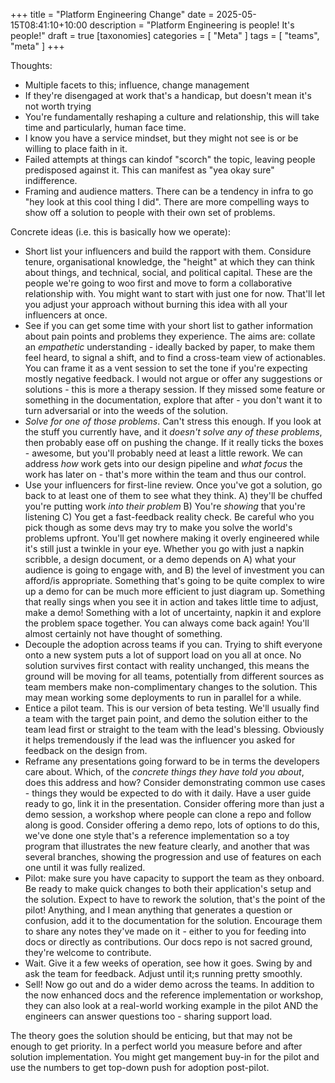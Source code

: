 +++
title = "Platform Engineering Change"
date = 2025-05-15T08:41:10+10:00
description = "Platform Engineering is people! It's people!"
draft = true
[taxonomies]
categories = [ "Meta" ]
tags = [ "teams", "meta" ]
+++

Thoughts:
- Multiple facets to this; influence, change management
- If they're disengaged at work that's a handicap, but doesn't mean it's not worth trying
- You're fundamentally reshaping a culture and relationship, this will take time and particularly, human face time.
- I know you have a service mindset, but they might not see is or be willing to place faith in it.
- Failed attempts at things can kindof "scorch" the topic, leaving people predisposed against it. This can manifest as "yea okay sure" indifference.
- Framing and audience matters. There can be a tendency in infra to go "hey look at this cool thing I did".
  There are more compelling ways to show off a solution to people with their own set of problems.

Concrete ideas (i.e. this is basically how we operate):
- Short list your influencers and build the rapport with them.
  Considure tenure, organisational knowledge, the "height" at which they can think about things, and technical, social, and political capital.
  These are the people we're going to woo first and move to form a collaborative relationship with.
  You might want to start with just one for now.
  That'll let you adjust your approach without burning this idea with all your influencers at once.
- See if you can get some time with your short list to gather information about pain points and problems they experience.
  The aims are: collate an _empathetic_ understanding - ideally backed by paper, to make them feel heard, to signal a shift, and to find a cross-team view of actionables.
  You can frame it as a vent session to set the tone if you're expecting mostly negative feedback.
  I would not argue or offer any suggestions or solutions - this is more a therapy session.
  If they missed some feature or something in the documentation, explore that after - you don't want it to turn adversarial or into the weeds of the solution.
- *Solve for one of those problems*.
  Can't stress this enough.
  If you look at the stuff you currently have, and it *doesn't solve any of these problems*, then probably ease off on pushing the change.
  If it really ticks the boxes - awesome, but you'll probably need at least a little rework.
  We can address _how_ work gets into our design pipeline and _what focus_ the work has later on - that's more within the team and thus our control.
- Use your influencers for first-line review.
  Once you've got a solution, go back to at least one of them to see what they think.
  A) they'll be chuffed you're putting work _into their problem_
  B) You're *showing* that you're listening
  C) You get a fast-feedback reality check. Be careful who you pick though as some devs may try to make you solve the world's problems upfront.
  You'll get nowhere making it overly engineered while it's still just a twinkle in your eye.
  Whether you go with just a napkin scribble, a design document, or a demo depends on A) what your audience is going to engage with, and B) the level of investment you can afford/is appropriate.
  Something that's going to be quite complex to wire up a demo for can be much more efficient to just diagram up.
  Something that really sings when you see it in action and takes little time to adjust, make a demo!
  Something with a lot of uncertainty, napkin it and explore the problem space together.
  You can always come back again! You'll almost certainly not have thought of something.
- Decouple the adoption across teams if you can.
  Trying to shift everyone onto a new system puts a lot of support load on you all at once.
  No solution survives first contact with reality unchanged, this means the ground will be moving for all teams, potentially from different sources as team members make non-complimentary changes to the solution.
  This may mean working some deployments to run in parallel for a while.
- Entice a pilot team. This is our version of beta testing.
  We'll usually find a team with the target pain point, and demo the solution either to the team lead first or straight to the team with the lead's blessing.
  Obviously it helps tremendously if the lead was the influencer you asked for feedback on the design from.
- Reframe any presentations going forward to be in terms the developers care about.
  Which, of the *concrete things they have told you about*, does this address and how?
  Consider demonstrating common use cases - things they would be expected to do with it daily.
  Have a user guide ready to go, link it in the presentation.
  Consider offering more than just a demo session, a workshop where people can clone a repo and follow along is good.
  Consider offering a demo repo, lots of options to do this, we've done one style that's a reference implementation so a toy program that illustrates the new feature clearly,
  and another that was several branches, showing the progression and use of features on each one until it was fully realized.
- Pilot: make sure you have capacity to support the team as they onboard.
  Be ready to make quick changes to both their application's setup and the solution.
  Expect to have to rework the solution, that's the point of the pilot!
  Anything, and I mean anything that generates a question or confusion, add it to the documentation for the solution.
  Encourage them to share any notes they've made on it - either to you for feeding into docs or directly as contributions.
  Our docs repo is not sacred ground, they're welcome to contribute.
- Wait.
  Give it a few weeks of operation, see how it goes.
  Swing by and ask the team for feedback.
  Adjust until it;s running pretty smoothly.
- Sell!
  Now go out and do a wider demo across the teams.
  In addition to the now enhanced docs and the reference implementation or workshop,
  they can also look at a real-world working example in the pilot AND the engineers can answer questions too - sharing support load.

The theory goes the solution should be enticing, but that may not be enough to get priority.
In a perfect world you measure before and after solution implementation.
You might get mangement buy-in for the pilot and use the numbers to get top-down push for adoption post-pilot.
